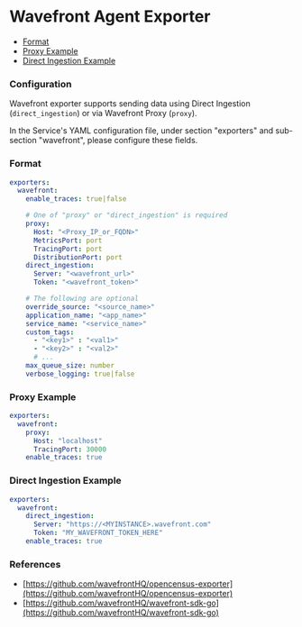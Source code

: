 # Wavefront Agent Exporter

- [Format](#format)
- [Proxy Example](#proxy-example)
- [Direct Ingestion Example](#direct-ingestion-example)

### Configuration
Wavefront exporter supports sending data using Direct Ingestion (`direct_ingestion`) or via Wavefront Proxy (`proxy`).

In the Service's YAML configuration file, under section "exporters" and sub-section "wavefront", please configure these fields. 

### Format
```yaml
exporters:
  wavefront:
    enable_traces: true|false

    # One of "proxy" or "direct_ingestion" is required
    proxy:
      Host: "<Proxy_IP_or_FQDN>"
      MetricsPort: port
      TracingPort: port
      DistributionPort: port
    direct_ingestion:
      Server: "<wavefront_url>"
      Token: "<wavefront_token>"

    # The following are optional
    override_source: "<source_name>"
    application_name: "<app_name>"
    service_name: "<service_name>"
    custom_tags:
      - "<key1>" : "<val1>"
      - "<key2>" : "<val2>"
      # ...
    max_queue_size: number
    verbose_logging: true|false
```

### Proxy Example
```yaml
exporters:
  wavefront:
    proxy:
      Host: "localhost"
      TracingPort: 30000
    enable_traces: true
```

### Direct Ingestion Example
```yaml
exporters:
  wavefront:
    direct_ingestion:
      Server: "https://<MYINSTANCE>.wavefront.com"
      Token: "MY_WAVEFRONT_TOKEN_HERE"
    enable_traces: true
```

### References
- [https://github.com/wavefrontHQ/opencensus-exporter](https://github.com/wavefrontHQ/opencensus-exporter) 
- [https://github.com/wavefrontHQ/wavefront-sdk-go](https://github.com/wavefrontHQ/wavefront-sdk-go)